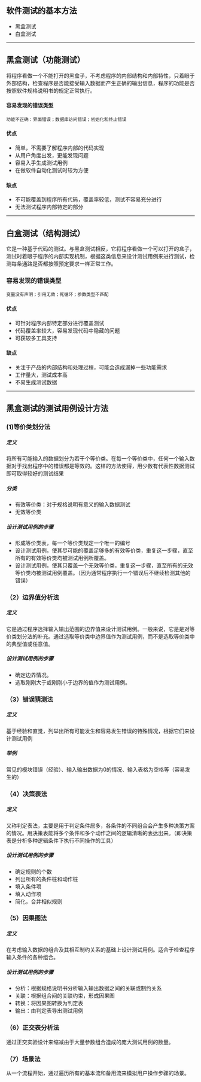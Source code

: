 ## 软件测试的基本方法
+ 黑盒测试
+ 白盒测试
------
## 黑盒测试（功能测试）
将程序看做一个不能打开的黑盒子，不考虑程序的内部结构和内部特性，只着眼于外部结构，检查程序是否能接受输入数据而产生正确的输出信息，程序的功能是否按照软件规格说明书的规定正常执行。

#### 容易发现的错误类型

    功能不正确：界面错误；数据库访问错误；初始化和终止错误


#### 优点
+ 简单，不需要了解程序内部的代码实现
+ 从用户角度出发，更能发现问题
+ 容易入手生成测试用例
+ 在做软件自动化测试时较为方便
#### 缺点
+ 不可能覆盖到程序所有代码，覆盖率较低，测试不容易充分进行
+ 无法测试程序内部特定的部分

***

## 白盒测试（结构测试）
它是一种基于代码的测试。与黑盒测试相反，它将程序看做一个可以打开的盒子，测试时着眼于程序的内部实现机制，根据这类信息来设计测试用例来进行测试，检测每条通路是否都按照预定要求一样正常工作。
### 容易发现的错误类型

    变量没有声明；引用无效；死循环；参数类型不匹配

#### 优点
+ 可针对程序内部特定部分进行覆盖测试
+ 代码覆盖率较大，容易发现代码中隐藏的问题
+ 可获较多工具支持
#### 缺点
+ 关注于产品的内部结构和处理过程，可能会造成漏掉一些功能需求
+ 工作量大，测试成本高
+ 不易生成测试数据
****

## 黑盒测试的测试用例设计方法
### (1)等价类划分法
##### 定义
将所有可能输入的数据划分为若干个等价类。在每一个等价类中，任何一个输入数据对于找出程序中的错误都是等效的。这样的方法使得，用少数有代表性数据测试即可取得较好的测试结果
##### 分类
+ 有效等价类：对于规格说明有意义的输入数据测试
+ 无效等价类
##### 设计测试用例的步骤
+ 形成等价类表，每一个等价类规定一个唯一的编号
+ 设计测试用例，使其尽可能的覆盖足够多的有效等价类，重复这一步骤，直至所有的有效等价类均被测试用例所覆盖。
+ 设计测试用例，使其只覆盖一个无效等价类，重复这一步骤，直至所有的无效等价类均被测试用例覆盖。（因为通常程序执行一个错误后不继续检测其他的错误）
### （2）边界值分析法
##### 定义
它是通过程序选择输入输出范围的边界值来设计测试用例。一般来说，它是是对等价类划分法的补充。通过选取等价类中边界值作为测试用例，而不是选取等价类中的典型值或任意值。
##### 设计测试用例的步骤
+ 确定边界情况。
+ 选取刚刚大于或刚刚小于边界的值作为测试用例。
### （3）错误猜测法
##### 定义
基于经验和直觉，列举出所有可能发生和容易发生错误的特殊情况，根据它们来设计测试用例
##### 举例
常见的模块错误（经验）、输入输出数据为0的情况、输入表格为空格等（容易发生的）
### （4）决策表法
##### 定义
又称判定表法，主要是用于判定条件居多，各条件的不同组合会产生多种决策方案的情况。用决策表能将多个条件和多个动作之间的逻辑清晰的表达出来。（即决策表是分析多种逻辑条件下执行不同操作的工具）
##### 设计测试用例的步骤
+ 确定规则的个数
+ 列出所有的条件桩和动作桩
+ 填入条件项
+ 填入动作项
+ 简化，合并相似规则
### （5）因果图法
##### 定义
在考虑输入数据的组合及其相互制约关系的基础上设计测试用例。适合于检查程序输入条件的各种组合。
##### 设计测试用例的步骤
+ 分析：根据规格说明书分析输入输出数据之间的关联或制约关系
+ 关联：根据组合间的关联约束，形成因果图
+ 转换：将因果图转换为判定表
+ 输出：由判定表导出测试用例
### （6）正交表分析法
通过正交实验设计来缩减由于大量参数组合造成的庞大测试用例的数量。
### （7）场景法
从一个流程开始，通过遍历所有的基本流和备用流来模拟用户操作步骤的场景。